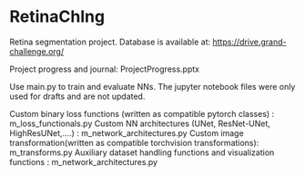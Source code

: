 # RetinaChlng

Retina segmentation project. Database is available at: https://drive.grand-challenge.org/

Project progress and journal: ProjectProgress.pptx

Use main.py to train and evaluate NNs. The jupyter notebook files were only used for drafts and are not updated. 

Custom binary loss functions  (written as compatible pytorch classes)         : m_loss_functionals.py
Custom NN architectures (UNet, ResNet-UNet, HighResUNet,....)                 : m_network_architectures.py
Custom image transformation(written as compatible torchvision transformations): m_transforms.py
Auxiliary dataset handling functions and visualization functions              : m_network_architectures.py
